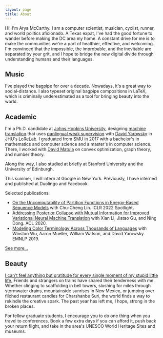 ```yaml
---
layout: page
title: About
---
```



Hi! I'm Arya McCarthy. I am a computer scientist, musician, cyclist, runner, and world politics aficionado. A Texas expat, I've had the good fortune to wander before making the DC area my home. A constant drive for me is to make the communities we're a part of healthier, effective, and welcoming. I'm convinced that the impossible, the improbable, and the inevitable are separated by your grit, and I hope to bridge the new digital divide through understanding humans and their languages.

## Music

I've played the bagpipe for over a decade. Nowadays, it's a great way to social-distance. I also typeset original bagpipe compositions in LaTeX, which is criminally underestimated as a tool for bringing beauty into the world.

## Academic

I'm a Ph.D. candidate at [Johns Hopkins University](https://www.jhu.edu), designing [machine translation](https://en.wikipedia.org/wiki/Machine_translation) that uses [panlingual weak supervision](https://aclanthology.org/2020.lrec-1.352/) with [David Yarowsky](https://www.cs.jhu.edu/faculty/david-yarowsky/) in JHU's [LoReLab](https://www.cs.jhu.edu/~arya/yarowsky-lab/). I graduated from [SMU](https://en.wikipedia.org/wiki/Southern_Methodist_University) in 2017 with a bachelor's in mathematics and computer science and a master's in computer science. There, I worked with [David Matula](http://lyle.smu.edu/~matula/) on convex optimization, graph theory, and number theory.

Along the way, I also studied at briefly at Stanford University and the University of Edinburgh.

This summer, I will intern at Google in New York. Previously, I have interned and published at Duolingo and Facebook.

Selected publications:

* [On the Uncomputability of Partition Functions in Energy-Based Sequence Models](https://openreview.net/forum?id=SsPCtEY6yCl) with Chu-Cheng Lin. ICLR 2022 Spotlight.
* [Addressing Posterior Collapse with Mutual Information for Improved Variational Neural Machine Translation](https://aclanthology.org/2020.acl-main.753/) with Xian Li, Jiatao Gu, and Ning Dong. ACL 2020.
* [Modeling Color Terminology Across Thousands of Languages](http://dx.doi.org/10.18653/v1/D19-1229) with Winston Wu, Aaron Mueller, William Watson, and David Yarowsky. EMNLP 2019.

[See more...](publications)

## Beauty

[I can't feel anything but gratitude for every single moment of my stupid little life.](https://thrive.davidkanigan.com/post/77573489137/i-cant-feel-anything-but-gratitude-for-every) Friends and strangers on trains have shared their tenderness with me. Whether clinging to scaffolding in bell towers, sloshing for miles through stormwater drains, mountainside sunrises in New Mexico, or jumping over filched restaurant candles for Charshanbe Suri, the world finds a way to rekindle the creative spark. The past year has left me, I hope, strong in the broken places.

For fellow graduate students, I encourage you to do one thing when you travel to conferences. Book a few extra days if you can afford it, push back your return flight, and take in the area's UNESCO World Heritage Sites and museums.
